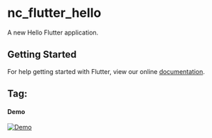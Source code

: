 # nc_flutter_hello

A new Hello Flutter application.

## Getting Started

For help getting started with Flutter, view our online
[documentation](https://flutter.io/).

## Tag:

#### Demo
[![Demo](https://img.youtube.com/vi/ASyzbzEQBTM/0.jpg)](https://www.youtube.com/watch?v=ASyzbzEQBTM)